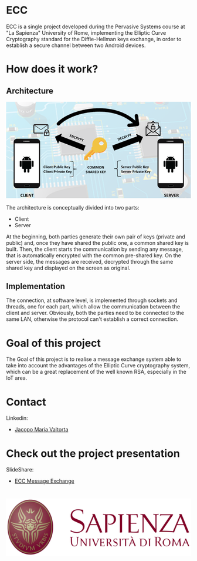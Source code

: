 # ECC

ECC is a single project developed during the Pervasive Systems course at "La Sapienza" University of Rome, implementing the Elliptic Curve Cryptography standard for the Diffie-Hellman keys exchange, in order to establish a secure channel between two Android devices.

# How does it work?
## Architecture
![](img/architecture.png)

The architecture is conceptually divided into two parts:
* Client 
* Server

At the beginning, both parties generate their own pair of keys (private and public) and, once they have shared the public one, a common shared key is built.
Then, the client starts the communication by sending any message, that is automatically encrypted with the common pre-shared key. On the server side, the messages are received, decrypted through the same shared key and displayed on the screen as original.

## Implementation
The connection, at software level, is implemented through sockets and threads, one for each part, which allow the communication between the client and server. Obviously, both the parties need to be connected to the same LAN, otherwise the protocol can't establish a correct connection.

# Goal of this project
The Goal of this project is to realise a message exchange system able to take into account the advantages of the Elliptic Curve cryptography system, which can be a great replacement of the well known RSA, especially in the IoT area.

# Contact
Linkedin:
 * [Jacopo Maria Valtorta](https://www.linkedin.com/in/jacopo-maria-valtorta)

# Check out the project presentation
SlideShare: 
  * [ECC Message Exchange](https://www.slideshare.net/JacopoMariaValtorta/elliptic-curve-cryptography-message-exchange)
#
![](img/Uniroma1.png)
